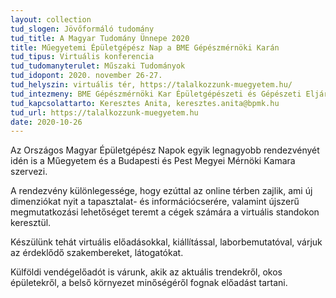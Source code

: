 ```yaml
---
layout: collection
tud_slogen: Jövőformáló tudomány
tud_title: A Magyar Tudomány Ünnepe 2020
title: Műegyetemi Épületgépész Nap a BME Gépészmérnöki Karán
tud_tipus: Virtuális konferencia
tud_tudomanyterulet: Műszaki Tudományok
tud_idopont: 2020. november 26-27.
tud_helyszin: virtuális tér, https://talalkozzunk-muegyetem.hu/
tud_intezmeny: BME Gépészmérnöki Kar Épületgépészeti és Gépészeti Eljárástechnika Tanszék Budapesti és Pest Megyei Mérnöki Kamara
tud_kapcsolattarto: Keresztes Anita, keresztes.anita@bpmk.hu
tud_url: https://talalkozzunk-muegyetem.hu
date: 2020-10-26
---
```

Az Országos Magyar Épületgépész Napok egyik legnagyobb rendezvényét idén is a Műegyetem és a Budapesti és Pest Megyei Mérnöki Kamara szervezi.

A rendezvény különlegessége, hogy ezúttal az online térben zajlik, ami új dimenziókat nyit a tapasztalat- és információcserére, valamint újszerű megmutatkozási lehetőséget teremt a cégek számára a virtuális standokon keresztül.

Készülünk tehát virtuális előadásokkal, kiállítással, laborbemutatóval, várjuk az érdeklődő szakembereket, látogatókat. 

Külföldi vendégelőadót is várunk, akik az aktuális trendekről, okos épületekről, a belső környezet minőségéről fognak előadást tartani. 
